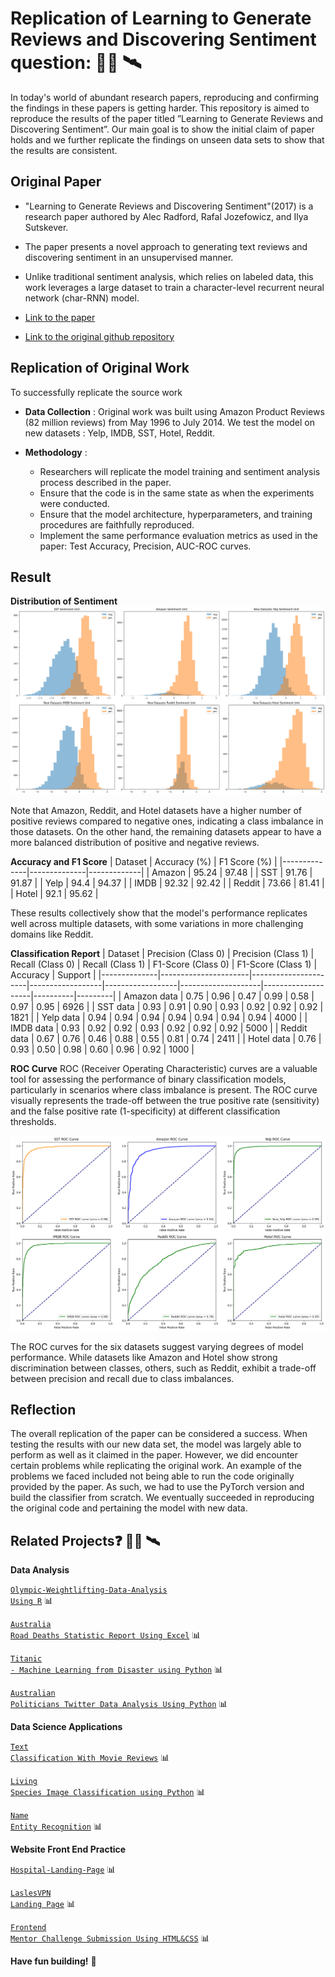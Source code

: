 # Replication of Learning to Generate Reviews and Discovering Sentiment question: 👨‍💻 🛰️

In today's world of abundant research papers, reproducing and confirming the findings in these papers is getting harder. This repository is aimed to reproduce the results of the paper titled ”Learning to Generate Reviews and Discovering Sentiment”.  Our main goal is to show the initial claim of paper holds and we further replicate the findings on unseen data sets to show that the results are consistent.

## Original Paper

* "Learning to Generate Reviews and Discovering Sentiment"(2017) is a research paper authored by Alec Radford, Rafal Jozefowicz, and Ilya Sutskever.

* The paper presents a novel approach to generating text reviews and discovering sentiment in an unsupervised manner.

* Unlike traditional sentiment analysis, which relies on labeled data, this work leverages a large dataset to train a character-level recurrent neural network (char-RNN) model.

* [Link to the paper](https://arxiv.org/abs/1704.01444)

* [Link to the original github repository](https://github.com/openai/generating-reviews-discoering-sentiment)

## Replication of Original Work
To successfully replicate the source work

* **Data Collection** : Original work was built using Amazon Product Reviews (82 million reviews) from May 1996 to July 2014. We test the model on new datasets : Yelp, IMDB, SST, Hotel, Reddit.

* **Methodology** :
  * Researchers will replicate the model training and sentiment analysis process described in the paper. 
  * Ensure that the code is in the same state as when the experiments were conducted.
  * Ensure that the model architecture, hyperparameters, and training procedures are faithfully reproduced.
  * Implement the same performance evaluation metrics as used in the paper: Test Accuracy, Precision, AUC-ROC curves.

## Result

**Distribution of Sentiment**
![Distribution of Sentiment](./images/sentiment_distribution.png)

Note that Amazon, Reddit, and Hotel datasets have a higher number of positive reviews compared to negative ones, indicating a class imbalance in those datasets. On the other hand, the remaining datasets appear to have a more balanced distribution of positive and negative reviews.

**Accuracy and F1 Score**
| Dataset      | Accuracy (%) | F1 Score (%) |
|--------------|--------------|-------------|
|  Amazon   |    95.24     |    97.48     |
| SST   |     91.76    |   91.87    |
| Yelp     | 94.4         | 94.37       |
| IMDB    | 92.32        | 92.42       |
| Reddit   | 73.66        | 81.41       |
| Hotel   | 92.1         | 95.62       |

These results collectively show that the model's performance replicates well across multiple datasets, with some variations in more challenging domains like Reddit.

**Classification Report**
| Dataset      | Precision (Class 0) | Precision (Class 1) | Recall (Class 0) | Recall (Class 1) | F1-Score (Class 0) | F1-Score (Class 1) | Accuracy | Support |
|--------------|----------------------|----------------------|------------------|------------------|--------------------|--------------------|----------|---------|
| Amazon data  | 0.75                 | 0.96                 | 0.47             | 0.99             | 0.58               | 0.97               | 0.95     | 6926    |
| SST data     | 0.93                 | 0.91                 | 0.90             | 0.93             | 0.92               | 0.92               | 0.92     | 1821    |
| Yelp data    | 0.94                 | 0.94                 | 0.94             | 0.94             | 0.94               | 0.94               | 0.94     | 4000    |
| IMDB data    | 0.93                 | 0.92                 | 0.92             | 0.93             | 0.92               | 0.92               | 0.92     | 5000    |
| Reddit data  | 0.67                 | 0.76                 | 0.46             | 0.88             | 0.55               | 0.81               | 0.74     | 2411    |
| Hotel data   | 0.76                 | 0.93                 | 0.50             | 0.98             | 0.60               | 0.96               | 0.92     | 1000    |

**ROC Curve**
ROC (Receiver Operating Characteristic) curves are a valuable tool for assessing the performance of binary classification models, particularly in scenarios where class imbalance is present. The ROC curve visually represents the trade-off between the true positive rate (sensitivity) and the false positive rate (1-specificity) at different classification thresholds. 

![ROC Curve](./images/ROC_curves.png)

The ROC curves for the six datasets suggest varying degrees of model performance. While datasets like Amazon and Hotel show strong discrimination between classes, others, such as Reddit, exhibit a trade-off between precision and recall due to class imbalances.

## Reflection

The overall replication of the paper can be considered a success. When testing the results with our new data set, the model was largely able to perform as well as it claimed in the paper. However, we did
encounter certain problems while replicating the original work. An example of the problems we faced included not being able to run the code originally provided by the paper. As such, we had to use the PyTorch version and build the classifier from scratch. We eventually succeeded in reproducing the original code and pertaining the model with new data.

## Related Projects:question: 👨‍💻 🛰️

**Data Analysis**

<code>[Olympic-Weightlifting-Data-Analysis Using R](https://github.com/vinhphuphan/Olympic-Weightlifting-Data-Analysis)</code> 📊

<code>[Australia Road Deaths Statistic Report Using Excel](https://github.com/vinhphuphan/Australia-Road-Deaths-Statistic)</code> 📊

<code>[Titanic - Machine Learning from Disaster using Python](https://github.com/vinhphuphan/Titanic-Machine-Learning-from-Disaster)</code> 📊

<code>[Australian Politicians Twitter Data Analysis Using Python](https://github.com/vinhphuphan/Tweets-Analysis)</code> 📊

**Data Science Applications**

<code>[Text Classification With Movie Reviews](https://github.com/vinhphuphan/Text-Classification-With-Movie-Reviews/)</code> 📊

<code>[Living Species Image Classification using Python](https://github.com/vinhphuphan/Living-Species-Image-Classification)</code> 📊

<code>[Name Entity Recognition](https://github.com/vinhphuphan/Name-Entity-Recognition)</code> 📊

**Website Front End Practice**

<code>[Hospital-Landing-Page](https://github.com/vinhphuphan/Hospital-Landing-Page/)</code> 📊

<code>[LaslesVPN Landing Page](https://github.com/vinhphuphan/Lasles-VPN-Landing-Page)</code> 📊

<code>[Frontend Mentor Challenge Submission Using HTML&CSS](https://github.com/vinhphuphan/Frontendmentor-Challenge-HTML-CSS)</code> 📊

**Have fun building!** 🚀
